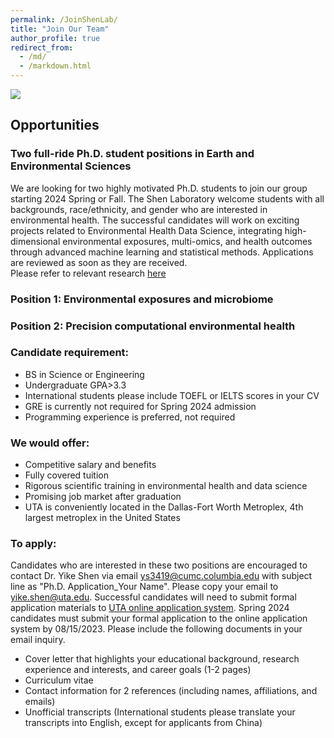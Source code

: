 ```yaml
---
permalink: /JoinShenLab/
title: "Join Our Team"
author_profile: true
redirect_from: 
  - /md/
  - /markdown.html
---
```


![](IMG_6450.HEIC)

## Opportunities
### Two full-ride Ph.D. student positions in Earth and Environmental Sciences

We are looking for two highly motivated Ph.D. students to join our group starting 2024 Spring or Fall. The Shen Laboratory welcome students with all backgrounds, race/ethnicity, and gender who are interested in environmental health. The successful candidates will work on exciting projects related to Environmental Health Data Science, integrating high-dimensional environmental exposures, multi-omics, and health outcomes through advanced machine learning and statistical methods. Applications are reviewed as soon as they are received. \
Please refer to relevant research [here](https://yikeshen.github.io//research/)

### Position 1: Environmental exposures and microbiome
### Position 2: Precision computational environmental health


### Candidate requirement: 
* BS in Science or Engineering
* Undergraduate GPA>3.3
* International students please include TOEFL or IELTS scores in your CV
* GRE is currently not required for Spring 2024 admission
* Programming experience is preferred, not required

### We would offer:
* Competitive salary and benefits
* Fully covered tuition
* Rigorous scientific training in environmental health and data science
* Promising job market after graduation
* UTA is conveniently located in the Dallas-Fort Worth Metroplex, 4th largest metroplex in the United States

### To apply: 
Candidates who are interested in these two positions are encouraged to contact Dr. Yike Shen via email [ys3419@cumc.columbia.edu]() with subject line as "Ph.D. Application_Your Name". Please copy your email to [yike.shen@uta.edu](). Successful candidates will need to submit formal application materials to [UTA online application system](https://www.uta.edu/admissions/apply/graduate). Spring 2024 candidates must submit your formal application to the online application system by 08/15/2023. Please include the following documents in your email inquiry. 
* Cover letter that highlights your educational background, research experience and interests, and career goals (1-2 pages)
* Curriculum vitae
* Contact information for 2 references (including names, affiliations, and emails)
* Unofficial transcripts (International students please translate your transcripts into English, except for applicants from China)
